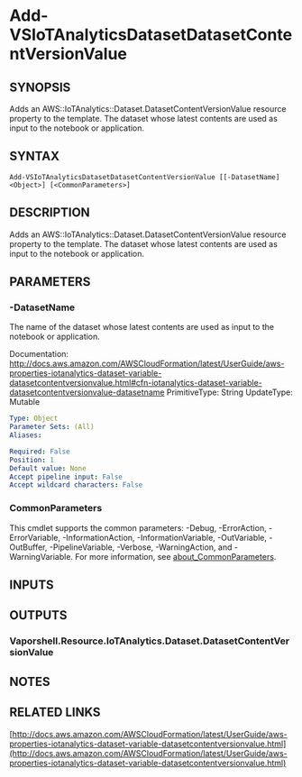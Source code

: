 # Add-VSIoTAnalyticsDatasetDatasetContentVersionValue

## SYNOPSIS
Adds an AWS::IoTAnalytics::Dataset.DatasetContentVersionValue resource property to the template.
The dataset whose latest contents are used as input to the notebook or application.

## SYNTAX

```
Add-VSIoTAnalyticsDatasetDatasetContentVersionValue [[-DatasetName] <Object>] [<CommonParameters>]
```

## DESCRIPTION
Adds an AWS::IoTAnalytics::Dataset.DatasetContentVersionValue resource property to the template.
The dataset whose latest contents are used as input to the notebook or application.

## PARAMETERS

### -DatasetName
The name of the dataset whose latest contents are used as input to the notebook or application.

Documentation: http://docs.aws.amazon.com/AWSCloudFormation/latest/UserGuide/aws-properties-iotanalytics-dataset-variable-datasetcontentversionvalue.html#cfn-iotanalytics-dataset-variable-datasetcontentversionvalue-datasetname
PrimitiveType: String
UpdateType: Mutable

```yaml
Type: Object
Parameter Sets: (All)
Aliases:

Required: False
Position: 1
Default value: None
Accept pipeline input: False
Accept wildcard characters: False
```

### CommonParameters
This cmdlet supports the common parameters: -Debug, -ErrorAction, -ErrorVariable, -InformationAction, -InformationVariable, -OutVariable, -OutBuffer, -PipelineVariable, -Verbose, -WarningAction, and -WarningVariable. For more information, see [about_CommonParameters](http://go.microsoft.com/fwlink/?LinkID=113216).

## INPUTS

## OUTPUTS

### Vaporshell.Resource.IoTAnalytics.Dataset.DatasetContentVersionValue
## NOTES

## RELATED LINKS

[http://docs.aws.amazon.com/AWSCloudFormation/latest/UserGuide/aws-properties-iotanalytics-dataset-variable-datasetcontentversionvalue.html](http://docs.aws.amazon.com/AWSCloudFormation/latest/UserGuide/aws-properties-iotanalytics-dataset-variable-datasetcontentversionvalue.html)

